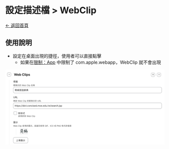 # 設定描述檔 > WebClip

[← 返回首頁](../../)

## 使用說明

* 設定在桌面出現的捷徑，使用者可以直接點擊
  * 如果在[限制：App](./限制：App.md) 中限制了 com.apple.webapp，WebClip 就不會出現

![設定描述檔：WebClip](../../image/設定描述檔%20：WebClip.png)
